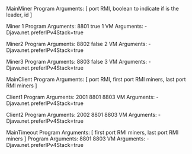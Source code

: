 MainMiner
Program Arguments: [ port RMI, boolean to indicate if is the leader, id ]

Miner 1
Program Arguments: 8801 true 1
VM Arguments: -Djava.net.preferIPv4Stack=true

Miner2
Program Arguments: 8802 false 2
VM Arguments: -Djava.net.preferIPv4Stack=true

Miner3
Program Arguments: 8803 false 3
VM Arguments: -Djava.net.preferIPv4Stack=true

MainClient
Program Arguments: [ port RMI, first port RMI miners, last port RMI miners ]

Client1
Program Arguments: 2001 8801 8803
VM Arguments: -Djava.net.preferIPv4Stack=true

Client2
Program Arguments: 2002 8801 8803
VM Arguments: -Djava.net.preferIPv4Stack=true

MainTimeout
Program Arguments: [ first port RMI miners, last port RMI miners ]
Program Arguments: 8801 8803
VM Arguments: -Djava.net.preferIPv4Stack=true

